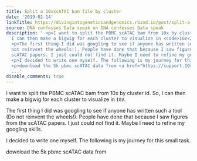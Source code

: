 ```yaml
---
title: Split a 10xscATAC bam file by cluster
date: '2019-02-14'
linkTitle: https://divingintogeneticsandgenomics.rbind.io/post/split-a-10xscatac-bam-file-by-cluster/
source: DNA confesses Data speak on DNA confesses Data speak
description: ' <p>I want to split the PBMC scATAC bam from 10x by cluster id. So,
  I can then make a bigwig for each cluster to visualize in <code>IGV</code>.</p>
  <p>The first thing I did was googling to see if anyone has written such a tool (Do
  not reinvent the wheels!). People have done that because I saw figures from the
  scATAC papers. I just could not find it. Maybe I need to refine my googling skills.</p>
  <p>I decided to write one myself. The following is my journey for this small task.</p>
  <p>download the 5k pbmc scATAC data from <a href="https://support.10xgenomics.com/single-cell-atac/datasets/1.0.1/
  ...'
disable_comments: true
---
```

 <p>I want to split the PBMC scATAC bam from 10x by cluster id. So, I can then make a bigwig for each cluster to visualize in <code>IGV</code>.</p> <p>The first thing I did was googling to see if anyone has written such a tool (Do not reinvent the wheels!). People have done that because I saw figures from the scATAC papers. I just could not find it. Maybe I need to refine my googling skills.</p> <p>I decided to write one myself. The following is my journey for this small task.</p> <p>download the 5k pbmc scATAC data from <a href="https://support.10xgenomics.com/single-cell-atac/datasets/1.0.1/ ...